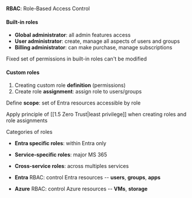 **RBAC**: Role-Based Access Control

#### Built-in roles

- **Global administrator**: all admin features access
- **User administrator**: create, manage all aspects of users and groups
- **Billing administrator**: can make purchase, manage subscriptions

Fixed set of permissions in built-in roles can't be modified

#### Custom roles

1. Creating custom role **definition** (permissions)
2. Create role **assignment**: assign role to users/groups

Define **scope**: set of Entra resources accessible by role

Apply principle of [[1.5 Zero Trust|least privilege]] when creating roles and role assignments

Categories of roles
- **Entra specific roles**: within Entra only
- **Service-specific roles**: major MS 365
- **Cross-service roles**: across multiples services

- **Entra** RBAC: control Entra resources -- **users**, **groups**, **apps**
- **Azure** RBAC: control Azure resources -- **VMs**, **storage**